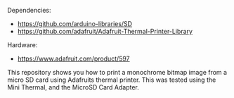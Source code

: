 Dependencies:
* https://github.com/arduino-libraries/SD
* https://github.com/adafruit/Adafruit-Thermal-Printer-Library

Hardware:
* https://www.adafruit.com/product/597


This repository shows you how to print a monochrome bitmap image from a micro SD card using Adafruits thermal printer.
This was tested using the Mini Thermal, and the MicroSD Card Adapter.
